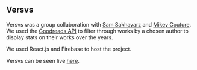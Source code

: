 ## Versvs

Versvs was a group collaboration with [Sam Sakhavarz](https://github.com/samsakhavarz) and [Mikey Couture](https://github.com/MikeyCouture). We used the [Goodreads API](https://www.goodreads.com/api) to filter through works by a chosen author to display stats on their works over the years.

We used React.js and Firebase to host the project.

Versvs can be seen live [here](https://versvs-2385d.firebaseapp.com/).
